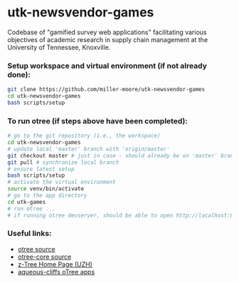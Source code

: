 # utk-newsvendor-games
Codebase of "gamified survey web applications" facilitating various objectives of academic research in supply chain management at the University of Tennessee, Knoxville.

### Setup workspace and virtual environment (if not already done):
```bash
git clone https://github.com/miller-moore/utk-newsvendor-games
cd utk-newsvendor-games
bash scripts/setup
```

### To run otree (if steps above have been completed):
```bash
# go to the git repository (i.e., the workspace)
cd utk-newsvendor-games
# update local 'master' branch with 'origin/master'
git checkout master # just in case - should already be on 'master' branch
git pull # synchronize local branch
# ensure latest setup
bash scripts/setup
# activate the virtual environment
source venv/bin/activate
# go to the app directory
cd utk-games
# run otree ...
# if running otree devserver, should be able to open http://localhost:8000/ in a web browser but only if you're running `otree devserver` on your local machine. This is not likely to work on remote machines unless a port is forwarded from your local machine to the remote machine through ssh, which is a topic beyond the scope of this project.
```

### Useful links:
 - [otree source](https://github.com/oTree-org/otree)
 - [otree-core source](https://github.com/oTree-org/otree-core)
 - [z-Tree Home Page (UZH)](https://www.uzh.ch/cmsssl/ztree/en.html)
 - [aqueous-cliffs oTree apps](https://www.otreehub.com/projects/aqueous-cliffs-60932/)

